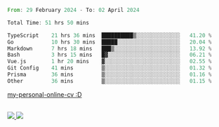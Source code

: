 
<!--START_SECTION:waka-->

```rust
From: 29 February 2024 - To: 02 April 2024

Total Time: 51 hrs 50 mins

TypeScript    21 hrs 36 mins  ██████████▒░░░░░░░░░░░░░░   41.20 %
Go            10 hrs 30 mins  █████░░░░░░░░░░░░░░░░░░░░   20.04 %
Markdown      7 hrs 18 mins   ███▒░░░░░░░░░░░░░░░░░░░░░   13.92 %
Bash          3 hrs 15 mins   █▓░░░░░░░░░░░░░░░░░░░░░░░   06.21 %
Vue.js        1 hr 20 mins    ▓░░░░░░░░░░░░░░░░░░░░░░░░   02.55 %
Git Config    41 mins         ▒░░░░░░░░░░░░░░░░░░░░░░░░   01.32 %
Prisma        36 mins         ▒░░░░░░░░░░░░░░░░░░░░░░░░   01.16 %
Other         36 mins         ▒░░░░░░░░░░░░░░░░░░░░░░░░   01.15 %
```

<!--END_SECTION:waka-->
[my-personal-online-cv :D](https://yan-pi.vercel.app/)

<div style="display: inline_block"><br>
  <a style="border-radius:10px;" href="https://www.linkedin.com/in/yan-fernandes-55a81a201/" target="_blank"><img src="https://img.shields.io/badge/LinkedIn-0077B5?style=for-the-badge&logo=linkedin&logoColor=white" target="_blank"</a> 
  <a style="border-radius:10px;" href = "mailto:yanfernandes404@gmail.com"><img src="https://img.shields.io/badge/-Gmail-%23333?style=for-the-badge&logo=gmail&logoColor=white" target="_blank"></a>
</div>
